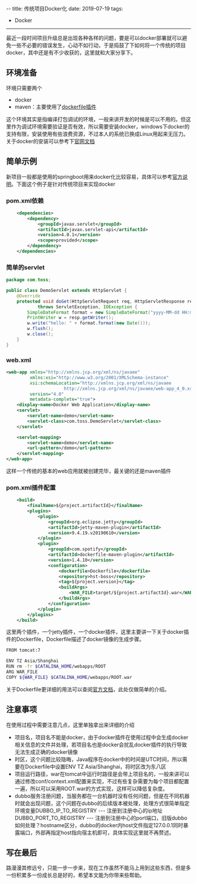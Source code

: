 --
title: 传统项目Docker化
date: 2019-07-19
tags:
- Docker
---
最近一段时间项目升级总是出现各种各样的问题，要是可以docker部署就可以避免一些不必要的错误发生，心动不如行动，于是捣鼓了下如何将一个传统的项目docker，其中还是有不少收获的，这里就和大家分享下。
<!--more-->

## 环境准备

环境只需要两个

* docker
* maven：主要使用了[dockerfile插件](https://github.com/spotify/dockerfile-maven)

这个环境其实是指编译打包调试的环境，一般来讲开发的时候是可以不用的。但这里作为调试环境需要验证是否有效，所以需要安装docker，windows下docker的支持有限，安装使用有些浪费资源，不过本人的系统已换成Linux用起来无压力。关于docker的安装可以参考下[官网文档](https://docs.docker.com/install/)

## 简单示例

新项目一般都是使用的springboot用来docker化比较容易，具体可以参考[官方说明](https://spring.io/guides/gs/spring-boot-docker/)。下面这个例子是针对传统项目来实现docker

### pom.xml依赖

```xml
    <dependencies>
        <dependency>
            <groupId>javax.servlet</groupId>
            <artifactId>javax.servlet-api</artifactId>
            <version>4.0.1</version>
            <scope>provided</scope>
        </dependency>
    </dependencies>
```

### 简单的servlet

```java
package com.toss;

public class DemoServlet extends HttpServlet {
    @Override
    protected void doGet(HttpServletRequest req, HttpServletResponse resp)
            throws ServletException, IOException {
        SimpleDateFormat format = new SimpleDateFormat("yyyy-MM-dd HH:mm:ss");
        PrintWriter w = resp.getWriter();
        w.write("hello: " + format.format(new Date()));
        w.flush();
        w.close();
    }
}
```

### web.xml

```xml
<web-app xmlns="http://xmlns.jcp.org/xml/ns/javaee"
         xmlns:xsi="http://www.w3.org/2001/XMLSchema-instance"
         xsi:schemaLocation="http://xmlns.jcp.org/xml/ns/javaee
                      http://xmlns.jcp.org/xml/ns/javaee/web-app_4_0.xsd"
         version="4.0"
         metadata-complete="true">
    <display-name>Docker Web Application</display-name>
    <servlet>
        <servlet-name>demo</servlet-name>
        <servlet-class>com.toss.DemoServlet</servlet-class>
    </servlet>

    <servlet-mapping>
        <servlet-name>demo</servlet-name>
        <url-pattern>/demo</url-pattern>
    </servlet-mapping>
</web-app>
```

这样一个传统的基本的web应用就被创建完毕，最关键的还是maven插件

### pom.xml插件配置

```xml
    <build>
        <finalName>${project.artifactId}</finalName>
        <plugins>
            <plugin>
                <groupId>org.eclipse.jetty</groupId>
                <artifactId>jetty-maven-plugin</artifactId>
                <version>9.4.19.v20190610</version>
            </plugin>
            <plugin>
                <groupId>com.spotify</groupId>
                <artifactId>dockerfile-maven-plugin</artifactId>
                <version>1.4.10</version>
                <configuration>
                    <dockerfile>Dockerfile</dockerfile>
                    <repository>hst-boss</repository>
                    <tag>${project.version}</tag>
                    <buildArgs>
                        <WAR_FILE>target/${project.artifactId}.war</WAR_FILE>
                    </buildArgs>
                </configuration>
            </plugin>
        </plugins>
    </build>
```

这里两个插件，一个jetty插件，一个docker插件，这里主要讲一下关于docker插件的Dockerfile，Dockerfile描述了docker镜像的生成步骤。

```bash
FROM tomcat:7

ENV TZ Asia/Shanghai
RUN rm -fr $CATALINA_HOME/webapps/ROOT
ARG WAR_FILE
COPY ${WAR_FILE} $CATALINA_HOME/webapps/ROOT.war
```

关于Dockerfile更详细的用法可以查阅[官方文档](https://docs.docker.com/engine/reference/builder/)，此处仅做简单的介绍。

## 注意事项

在使用过程中需要注意几点，这里单独拿出来详细的介绍

* 项目名，项目名不能是docker，由于docker插件在使用过程中会生成docker相关信息的文件并处理，若项目名也是docker会扰乱docker插件的执行导致无法生成正确的docker镜像
* 时区，这个问题比较隐晦，Java程序在docker中的时间是UTC时间，所以需要在Dockerfile中设置ENV TZ Asia/Shanghai，将时区改为东八区
* 项目运行路径，war在tomcat中运行时路径是会带上项目名的，一般来讲可以通过修改conf/context.xml配置来实现，不过有些复杂需要为每个项目都配置一遍，所以可以采用ROOT.war的方式实现，这样可以降低复杂度。
* dubbo服务注册问题，当服务都在一台机器时没有任何问题，但是在不同机器时就会出现问题，这个问题在dubbo的后续版本被处理，处理方式很简单指定环境变量DUBBO_IP_TO_REGISTRY --- 注册到注册中心的ip地址DUBBO_PORT_TO_REGISTRY --- 注册到注册中心的port端口，旧版dubbo如何处理？hostname区分，dubbo的docker内host文件指定127.0.0.1同时暴露端口，外部再指定host指向宿主机即可，具体实现这里就不再赘述。

## 写在最后

路漫漫其修远兮，只能一步一步来，现在工作虽然不能马上用到这些东西，但是多一份积累多一份成长总是好的，希望本文能为你带来些帮助。

